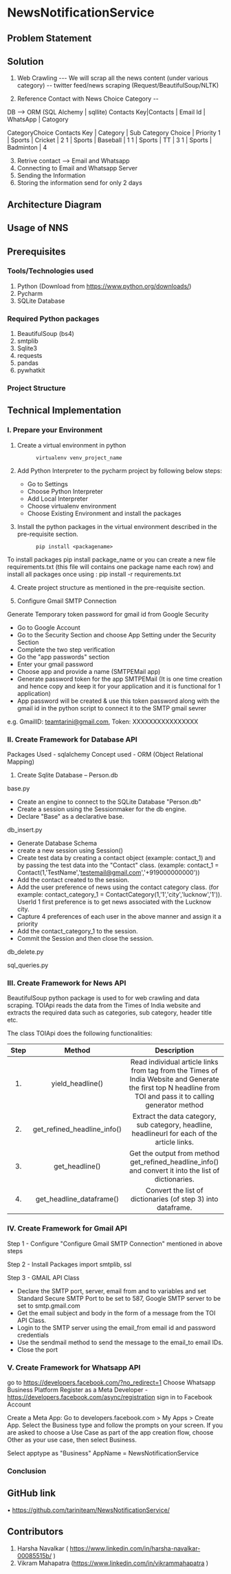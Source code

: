 # NewsNotificationService
## **Problem Statement**



## **Solution**

1) Web Crawling --- We will scrap all the news content (under various category) -- twitter feed/news scraping (Request/BeautifulSoup/NLTK)

2) Reference Contact with News Choice Category -- 

DB --> ORM (SQL Alchemy | sqllite)
Contacts 
Key|Contacts | Email Id | WhatsApp | Catogory 

CategoryChoice
Contacts Key | Category | Sub Category Choice | Priority 
1 | Sports | Cricket | 2
1 | Sports | Baseball | 1
1 | Sports | TT | 3
1 | Sports | Badminton | 4


3) Retrive contact --> Email and Whatsapp 
4) Connecting to Email and Whatsapp Server 
5) Sending the Information 
6) Storing the information send for only 2 days 



## **Architecture Diagram**



## **Usage of NNS**




## **Prerequisites**


### Tools/Technologies used


1.	Python (Download from https://www.python.org/downloads/)
2.	Pycharm
3.	SQLite Database


### Required Python packages

1.	BeautifulSoup (bs4)
2.	smtplib
3.	Sqlite3
4.	requests
5. pandas
6. pywhatkit


### Project Structure



## **Technical Implementation**


### I.	Prepare your Environment

1.	Create a virtual environment in python 

              virtualenv venv_project_name


2.	Add Python Interpreter to the pycharm project by following below steps:
     - Go to Settings
     - Choose Python Interpreter
     - Add Local Interpreter
     - Choose virtualenv environment
     - Choose Existing Environment and install the packages 


3.	Install the python packages in the virtual environment described in the pre-requisite section.

              pip install <packagename>
       

To install packages pip install package_name or you can create a new file requirements.txt (this file will contains one package name each row) and install all packages once using : pip install -r requirements.txt
 
 
4.	Create project structure as mentioned in the pre-requisite section.


5.  Configure Gmail SMTP Connection

 Generate Temporary token password for gmail id from Google Security 
   - Go to Google Account
   - Go to the Security Section and choose App Setting under the Security Section
   - Complete the two step verification
   - Go the "app passwords" section
   - Enter your gmail password
   - Choose app and provide a name (SMTPEMail app)
   - Generate password token for the app SMTPEMail (It is one time creation and hence copy and keep it for your application and it is functional for 1 application)
   - App password will be  created & use this token password along with the gmail id  in the python script to connect it to the SMTP gmail sevrer 

 
e.g. GmailID: teamtarini@gmail.com, Token:   XXXXXXXXXXXXXXXX



### II.	Create Framework for Database API

Packages Used - sqlalchemy 
Concept used - ORM (Object Relational Mapping) 

1.	Create Sqlite Database – Person.db

base.py
- Create an engine to connect to the SQLite Database "Person.db"
- Create a session using the Sessionmaker for the db engine.
- Declare "Base" as a declarative base.


db_insert.py
- Generate Database Schema
- create a new session using Session()
- Create test data by creating a contact object (example: contact_1) and by passing the test data into the "Contact" class. (example: contact_1 = Contact(1,'TestName','testemail@gmail.com','+919000000000'))
- Add the contact created to the session.
- Add the user preference of news using the contact category class. (for example:  contact_category_1 = ContactCategory(1,'1','city','lucknow','1')). UserId 1 first preference is to get news associated with the Lucknow city.
- Capture 4 preferences of each user in the above manner and assign it a priority 
- Add the contact_category_1 to the session.
- Commit the Session and then close the session.

db_delete.py

sql_queries.py


 

 

### III.	Create Framework for News API

 
BeautifulSoup python package is used to for web crawling and data scraping.
TOIApi reads the data from the Times of India website and extracts the required data such as categories, sub category, header title etc.

The class TOIApi does the following functionalities:
 
| Step | Method   | Description    |
| :---:   | :---: | :---: |
| 1. | yield_headline()   | Read individual article links from tag from the Times of India Website and Generate the first top N headline from TOI and pass it to calling generator method   |
| 2. | get_refined_headline_info()   | Extract the data category, sub category, headline, headlineurl for each of the article links.   |
| 3. | get_headline()   | Get the output from method get_refined_headline_info() and convert it into the list of dictionaries.   |
| 4. | get_headline_dataframe()   | Convert the list of dictionaries (of step 3) into dataframe.   |


### IV.	Create Framework for Gmail API

Step 1 - Configure "Configure Gmail SMTP Connection" mentioned in above steps

Step 2 - Install Packages import smtplib, ssl

Step 3 - GMAIL API Class
   - Declare the SMTP port, server, email from and to variables and set  Standard Secure SMTP Port to be set to 587, Google SMTP server to be set to smtp.gmail.com
   - Get the email subject and body in the form of a message from the TOI API Class.
   - Login to the SMTP server using the email_from email id and password credentials
   - Use the sendmail method to send the message to the email_to email IDs.
   - Close the port
   
### V.	Create Framework for Whatsapp API

go to https://developers.facebook.com/?no_redirect=1
Choose Whatsapp Business Platform
Register as a Meta Developer - https://developers.facebook.com/async/registration
sign in to Facebook Account 

Create a Meta App: Go to developers.facebook.com > My Apps > Create App. Select the Business type and follow the prompts on your screen. If you are asked to choose a Use Case as part of the app creation flow, choose Other as your use case, then select Business.


Select apptype as "Business"
AppName = NewsNotificationService

### **Conclusion**



## **GitHub link**

•	https://github.com/tariniteam/NewsNotificationService/

## **Contributors**

1.	Harsha Navalkar ( https://www.linkedin.com/in/harsha-navalkar-00085515b/ )
2.	Vikram Mahapatra (https://www.linkedin.com/in/vikrammahapatra  )

